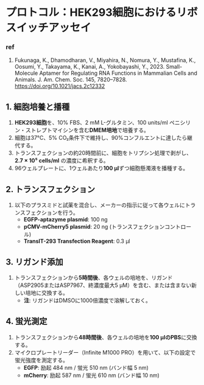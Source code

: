 # プロトコル：HEK293細胞におけるリボスイッチアッセイ
### ref
1. Fukunaga, K., Dhamodharan, V., Miyahira, N., Nomura, Y., Mustafina, K., Oosumi, Y., Takayama, K., Kanai, A., Yokobayashi, Y., 2023. Small-Molecule Aptamer for Regulating RNA Functions in Mammalian Cells and Animals. J. Am. Chem. Soc. 145, 7820–7828. https://doi.org/10.1021/jacs.2c12332


## 1. 細胞培養と播種
1. **HEK293細胞**を、10% FBS、2 mM L-グルタミン、100 units/ml ペニシリン・ストレプトマイシンを含む**DMEM培地**で培養する。
2. 細胞は37°C、5% CO₂条件下で維持し、90%コンフルエントに達したら継代する。
3. トランスフェクションの約20時間前に、細胞をトリプシン処理で剥がし、**2.7 × 10⁵ cells/ml** の濃度に希釈する。
4. 96ウェルプレートに、1ウェルあたり**100 μl**ずつ細胞懸濁液を播種する。

## 2. トランスフェクション
1. 以下のプラスミドと試薬を混合し、メーカーの指示に従って各ウェルにトランスフェクションを行う。
    - **EGFP-aptazyme plasmid**: 100 ng
    - **pCMV-mCherry5 plasmid**: 20 ng (トランスフェクションコントロール)
    - **TransIT-293 Transfection Reagent**: 0.3 μl

## 3. リガンド添加
1. トランスフェクションから**5時間後**、各ウェルの培地を、リガンド（ASP2905またはASP7967、終濃度最大5 μM）を含む、または含まない新しい培地に交換する。
    - **注**: リガンドはDMSOに1000倍濃度で溶解しておく。

## 4. 蛍光測定
1. トランスフェクションから**48時間後**、各ウェルの培地を**100 μlのPBS**に交換する。
2. マイクロプレートリーダー（Infinite M1000 PRO）を用いて、以下の設定で蛍光強度を測定する。
    - **EGFP**: 励起 484 nm / 蛍光 510 nm (バンド幅 5 nm)
    - **mCherry**: 励起 587 nm / 蛍光 610 nm (バンド幅 10 nm)
